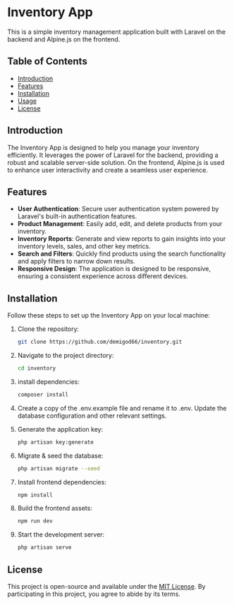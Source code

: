 # Inventory App

This is a simple inventory management application built with Laravel on the backend and Alpine.js on the frontend.

## Table of Contents

- [Introduction](#introduction)
- [Features](#features)
- [Installation](#installation)
- [Usage](#usage)
- [License](#license)

## Introduction

The Inventory App is designed to help you manage your inventory efficiently. It leverages the power of Laravel for the backend, providing a robust and scalable server-side solution. On the frontend, Alpine.js is used to enhance user interactivity and create a seamless user experience.

## Features

- **User Authentication**: Secure user authentication system powered by Laravel's built-in authentication features.
- **Product Management**: Easily add, edit, and delete products from your inventory.
- **Inventory Reports**: Generate and view reports to gain insights into your inventory levels, sales, and other key metrics.
- **Search and Filters**: Quickly find products using the search functionality and apply filters to narrow down results.
- **Responsive Design**: The application is designed to be responsive, ensuring a consistent experience across different devices.

## Installation

Follow these steps to set up the Inventory App on your local machine:

1. Clone the repository:
   
   ```bash
   git clone https://github.com/demigod66/inventory.git
   
2. Navigate to the project directory:
   
   ```bash
   cd inventory
   
3. install dependencies:
   
   ```bash
   composer install
   
4. Create a copy of the .env.example file and rename it to .env. Update the database configuration and other relevant settings.
   
5. Generate the application key:
    
   ```bash
   php artisan key:generate
   
6. Migrate & seed the database:
    
   ```bash
   php artisan migrate --seed

7. Install frontend dependencies:
   ```bash
   npm install

8. Build the frontend assets:

   ```bash
   npm run dev
9. Start the development server:
   ```bash
   php artisan serve

## License

This project is open-source and available under the [MIT License](LICENSE). By participating in this project, you agree to abide by its terms.
